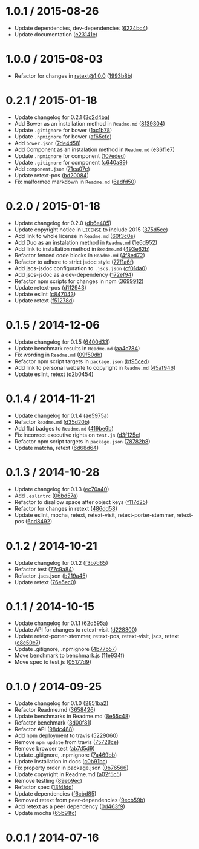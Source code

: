 <!--remark setext-->

<!--lint disable no-multiple-toplevel-headings maximum-line-length-->

1.0.1 / 2015-08-26
==================

*   Update dependencies, dev-dependencies ([6224bc4](https://github.com/wooorm/retext-keywords/commit/6224bc4))
*   Update documentation ([e23141e](https://github.com/wooorm/retext-keywords/commit/e23141e))

1.0.0 / 2015-08-03
==================

*   Refactor for changes in retext@1.0.0 ([1993b8b](https://github.com/wooorm/retext-keywords/commit/1993b8b))

0.2.1 / 2015-01-18
==================

*   Update changelog for 0.2.1 ([3c2d4ba](https://github.com/wooorm/retext-keywords/commit/3c2d4ba))
*   Add Bower as an installation method in `Readme.md` ([8139304](https://github.com/wooorm/retext-keywords/commit/8139304))
*   Update `.gitignore` for bower ([1ac1b78](https://github.com/wooorm/retext-keywords/commit/1ac1b78))
*   Update `.npmignore` for bower ([af65cfe](https://github.com/wooorm/retext-keywords/commit/af65cfe))
*   Add `bower.json` ([7de4d58](https://github.com/wooorm/retext-keywords/commit/7de4d58))
*   Add Component as an instalation method in `Readme.md` ([e36f1e7](https://github.com/wooorm/retext-keywords/commit/e36f1e7))
*   Update `.npmignore` for component ([107eded](https://github.com/wooorm/retext-keywords/commit/107eded))
*   Update `.gitignore` for component ([c640a89](https://github.com/wooorm/retext-keywords/commit/c640a89))
*   Add `component.json` ([71ea07e](https://github.com/wooorm/retext-keywords/commit/71ea07e))
*   Update retext-pos ([bd20084](https://github.com/wooorm/retext-keywords/commit/bd20084))
*   Fix malformed markdown in `Readme.md` ([6adfd50](https://github.com/wooorm/retext-keywords/commit/6adfd50))

0.2.0 / 2015-01-18
==================

*   Update changelog for 0.2.0 ([db6e405](https://github.com/wooorm/retext-keywords/commit/db6e405))
*   Update copyright notice in `LICENSE` to include 2015 ([375d5ce](https://github.com/wooorm/retext-keywords/commit/375d5ce))
*   Add link to whole license in `Readme.md` ([60f3c0e](https://github.com/wooorm/retext-keywords/commit/60f3c0e))
*   Add Duo as an instalation method in `Readme.md` ([1e6d952](https://github.com/wooorm/retext-keywords/commit/1e6d952))
*   Add link to installation method in `Readme.md` ([493e62b](https://github.com/wooorm/retext-keywords/commit/493e62b))
*   Refactor fenced code blocks in `Readme.md` ([4f8ed72](https://github.com/wooorm/retext-keywords/commit/4f8ed72))
*   Refactor to adhere to strict jsdoc style ([77f1a6f](https://github.com/wooorm/retext-keywords/commit/77f1a6f))
*   Add jscs-jsdoc configuration to `.jscs.json` ([cf01da0](https://github.com/wooorm/retext-keywords/commit/cf01da0))
*   Add jscs-jsdoc as a dev-dependency ([172ef94](https://github.com/wooorm/retext-keywords/commit/172ef94))
*   Refactor npm scripts for changes in npm ([3699912](https://github.com/wooorm/retext-keywords/commit/3699912))
*   Update retext-pos ([d112943](https://github.com/wooorm/retext-keywords/commit/d112943))
*   Update eslint ([c847043](https://github.com/wooorm/retext-keywords/commit/c847043))
*   Update retext ([f51278d](https://github.com/wooorm/retext-keywords/commit/f51278d))

0.1.5 / 2014-12-06
==================

*   Update changelog for 0.1.5 ([6400d33](https://github.com/wooorm/retext-keywords/commit/6400d33))
*   Update benchmark results in `Readme.md` ([aa4c784](https://github.com/wooorm/retext-keywords/commit/aa4c784))
*   Fix wording in `Readme.md` ([09f50db](https://github.com/wooorm/retext-keywords/commit/09f50db))
*   Refactor npm script targets in `package.json` ([bf95ced](https://github.com/wooorm/retext-keywords/commit/bf95ced))
*   Add link to personal website to copyright in `Readme.md` ([45af946](https://github.com/wooorm/retext-keywords/commit/45af946))
*   Update eslint, retext ([d2b0454](https://github.com/wooorm/retext-keywords/commit/d2b0454))

0.1.4 / 2014-11-21
==================

*   Update changelog for 0.1.4 ([ae5975a](https://github.com/wooorm/retext-keywords/commit/ae5975a))
*   Refactor `Readme.md` ([d35d20b](https://github.com/wooorm/retext-keywords/commit/d35d20b))
*   Add flat badges to `Readme.md` ([419be6b](https://github.com/wooorm/retext-keywords/commit/419be6b))
*   Fix incorrect executive rights on `test.js` ([d3f125e](https://github.com/wooorm/retext-keywords/commit/d3f125e))
*   Refactor npm script targets in `package.json` ([78782b8](https://github.com/wooorm/retext-keywords/commit/78782b8))
*   Update matcha, retext ([6d68d64](https://github.com/wooorm/retext-keywords/commit/6d68d64))

0.1.3 / 2014-10-28
==================

*   Update changelog for 0.1.3 ([ec70a40](https://github.com/wooorm/retext-keywords/commit/ec70a40))
*   Add `.eslintrc` ([06bd57a](https://github.com/wooorm/retext-keywords/commit/06bd57a))
*   Refactor to disallow space after object keys ([f117d25](https://github.com/wooorm/retext-keywords/commit/f117d25))
*   Refactor for changes in retext ([486dd58](https://github.com/wooorm/retext-keywords/commit/486dd58))
*   Update eslint, mocha, retext, retext-visit, retext-porter-stemmer, retext-pos ([6cd8492](https://github.com/wooorm/retext-keywords/commit/6cd8492))

0.1.2 / 2014-10-21
==================

*   Update changelog for 0.1.2 ([f3b7d65](https://github.com/wooorm/retext-keywords/commit/f3b7d65))
*   Refactor test ([77c9a84](https://github.com/wooorm/retext-keywords/commit/77c9a84))
*   Refactor .jscs.json ([b219a45](https://github.com/wooorm/retext-keywords/commit/b219a45))
*   Update retext ([76e5ec0](https://github.com/wooorm/retext-keywords/commit/76e5ec0))

0.1.1 / 2014-10-15
==================

*   Update changelog for 0.1.1 ([62d595a](https://github.com/wooorm/retext-keywords/commit/62d595a))
*   Update API for changes to retext-visit ([d228300](https://github.com/wooorm/retext-keywords/commit/d228300))
*   Update retext-porter-stemmer, retext-pos, retext-visit, jscs, retext ([e8c50c7](https://github.com/wooorm/retext-keywords/commit/e8c50c7))
*   Update .gitignore, .npmignore ([4b77b57](https://github.com/wooorm/retext-keywords/commit/4b77b57))
*   Move benchmark to benchmark.js ([11e934f](https://github.com/wooorm/retext-keywords/commit/11e934f))
*   Move spec to test.js ([05177d9](https://github.com/wooorm/retext-keywords/commit/05177d9))

0.1.0 / 2014-09-25
==================

*   Update changelog for 0.1.0 ([2851ba2](https://github.com/wooorm/retext-keywords/commit/2851ba2))
*   Refactor Readme.md ([3658426](https://github.com/wooorm/retext-keywords/commit/3658426))
*   Update benchmarks in Readme.md ([8e55c48](https://github.com/wooorm/retext-keywords/commit/8e55c48))
*   Refactor benchmark ([3d00f81](https://github.com/wooorm/retext-keywords/commit/3d00f81))
*   Refactor API ([98dc488](https://github.com/wooorm/retext-keywords/commit/98dc488))
*   Add npm deployment to travis ([5229060](https://github.com/wooorm/retext-keywords/commit/5229060))
*   Remove `npm update` from travis ([75728ce](https://github.com/wooorm/retext-keywords/commit/75728ce))
*   Remove browser test ([ab7d5d9](https://github.com/wooorm/retext-keywords/commit/ab7d5d9))
*   Update .gitignore, .npmignore ([7a469bb](https://github.com/wooorm/retext-keywords/commit/7a469bb))
*   Update Installation in docs ([c0b91bc](https://github.com/wooorm/retext-keywords/commit/c0b91bc))
*   Fix property order in package.json ([0b76566](https://github.com/wooorm/retext-keywords/commit/0b76566))
*   Update copyright in Readme.md ([a02f5c5](https://github.com/wooorm/retext-keywords/commit/a02f5c5))
*   Remove testling ([89eb9ec](https://github.com/wooorm/retext-keywords/commit/89eb9ec))
*   Refactor spec ([13f4fdd](https://github.com/wooorm/retext-keywords/commit/13f4fdd))
*   Update dependencies ([f6cbd85](https://github.com/wooorm/retext-keywords/commit/f6cbd85))
*   Removed retext from peer-dependencies ([9ecb59b](https://github.com/wooorm/retext-keywords/commit/9ecb59b))
*   Add retext as a peer dependency ([0d463f9](https://github.com/wooorm/retext-keywords/commit/0d463f9))
*   Update mocha ([65b91fc](https://github.com/wooorm/retext-keywords/commit/65b91fc))

0.0.1 / 2014-07-16
==================
